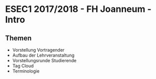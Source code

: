 # ESEC1 2017/2018 - FH Joanneum - Intro
## Themen
* Vorstellung Vortragender
* Aufbau der Lehrveranstaltung
* Vorstellungsrunde Studierende
* Tag Cloud
* Terminologie
